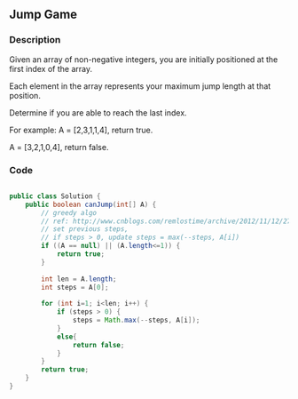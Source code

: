 ## Jump Game

### Description

Given an array of non-negative integers, you are initially positioned at the first index of the array.

Each element in the array represents your maximum jump length at that position.

Determine if you are able to reach the last index.

For example:
A = [2,3,1,1,4], return true.

A = [3,2,1,0,4], return false.

### Code
```java

public class Solution {
    public boolean canJump(int[] A) {
        // greedy algo
        // ref: http://www.cnblogs.com/remlostime/archive/2012/11/12/2765894.html
        // set previous steps,
        // if steps > 0, update steps = max(--steps, A[i])
        if ((A == null) || (A.length<=1)) {
            return true;
        }
        
        int len = A.length;
        int steps = A[0];
        
        for (int i=1; i<len; i++) {
            if (steps > 0) {
                steps = Math.max(--steps, A[i]);
            }
            else{
                return false;
            }
        }
        return true;
    }
}
```